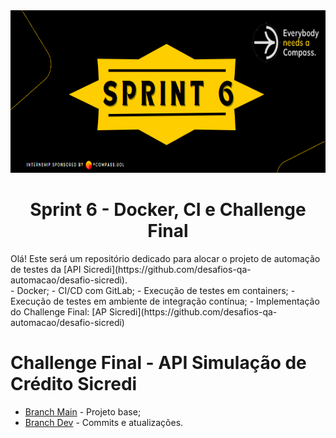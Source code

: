 <div align="center">
    <img src="Img/sprintbanner6.png" width="700px" height="260px">
    <h1> Sprint 6 - Docker, CI e Challenge Final
 </h1>
</div>
Olá! Este será um repositório dedicado para alocar o projeto de automação de testes da [API Sicredi](https://github.com/desafios-qa-automacao/desafio-sicredi). <br>
- Docker;
- CI/CD com GitLab;
- Execução de testes em containers;
- Execução de testes em ambiente de integração contínua;
- Implementação do Challenge Final: [AP Sicredi](https://github.com/desafios-qa-automacao/desafio-sicredi)

# Challenge Final - API Simulação de Crédito Sicredi
- [Branch Main](https://gitlab.com/guilhermesm/compass-challenge-final) - Projeto base; <br>
- [Branch Dev](https://gitlab.com/guilhermesm/compass-challenge-final/-/tree/dev?ref_type=heads) - Commits e atualizações.
